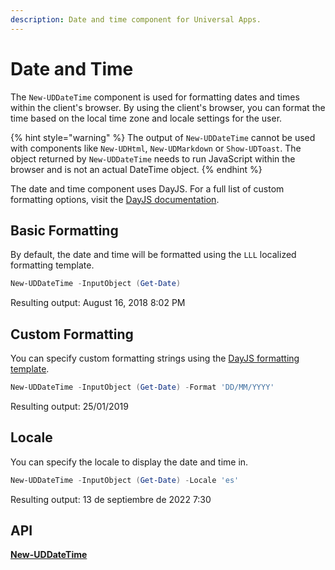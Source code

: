 ```yaml
---
description: Date and time component for Universal Apps.
---
```


# Date and Time

The `New-UDDateTime` component is used for formatting dates and times within the client's browser. By using the client's browser, you can format the time based on the local time zone and locale settings for the user.

{% hint style="warning" %}
The output of `New-UDDateTime` cannot be used with components like `New-UDHtml`, `New-UDMarkdown` or `Show-UDToast`. The object returned by `New-UDDateTime` needs to run JavaScript within the browser and is not an actual DateTime object.
{% endhint %}

The date and time component uses DayJS. For a full list of custom formatting options, visit the [DayJS documentation](https://day.js.org/docs/en/display/format).

## Basic Formatting

By default, the date and time will be formatted using the `LLL` localized formatting template.

```powershell
New-UDDateTime -InputObject (Get-Date)
```

Resulting output: August 16, 2018 8:02 PM

## Custom Formatting

You can specify custom formatting strings using the [DayJS formatting template](https://day.js.org/docs/en/display/format).

```powershell
New-UDDateTime -InputObject (Get-Date) -Format 'DD/MM/YYYY'
```

Resulting output: 25/01/2019

## Locale

You can specify the locale to display the date and time in.&#x20;

```powershell
New-UDDateTime -InputObject (Get-Date) -Locale 'es'
```

Resulting output: 13 de septiembre de 2022 7:30

## API

[**New-UDDateTime**](https://github.com/ironmansoftware/universal-docs/blob/master/cmdlets/New-UDDateTime.txt)
